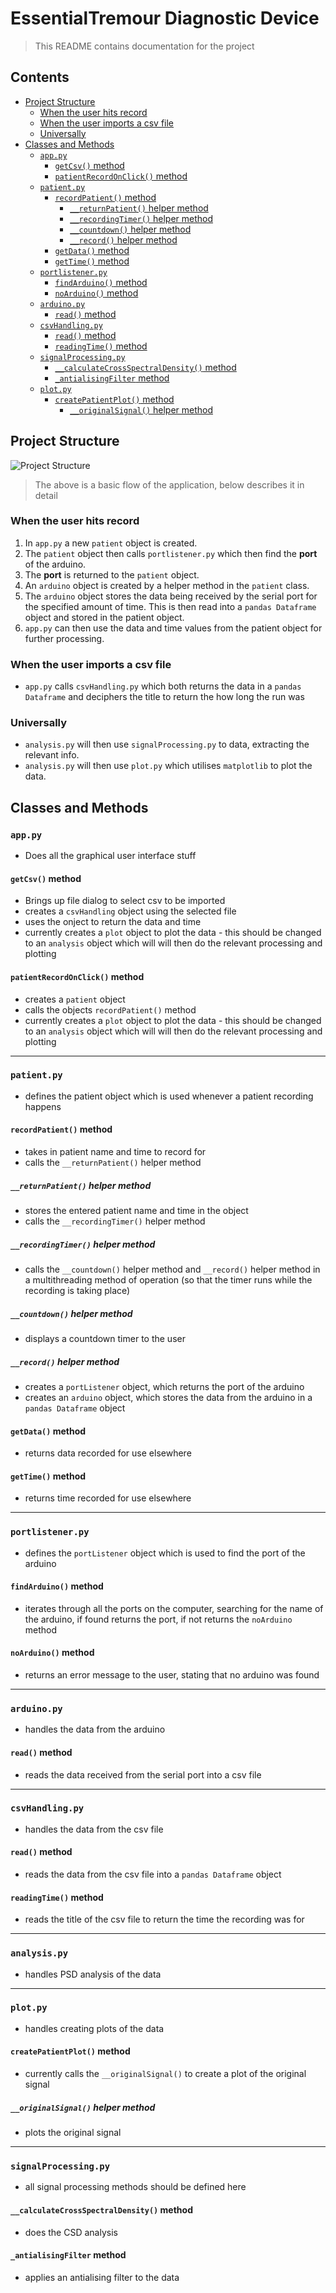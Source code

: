 # EssentialTremour Diagnostic Device

> This README contains documentation for the project

## Contents

- [Project Structure](#project-structure)
    - [When the user hits record](#when-the-user-hits-record)
    - [When the user imports a csv file](#when-the-user-imports-a-csv-file)
    - [Universally](#universally)
- [Classes and Methods](#classes-and-methods)
    - [`app.py`](#apppy)
        - [`getCsv()` method](#getcsv-method)
        - [`patientRecordOnClick()` method](#patientrecordonclick-method)
    - [`patient.py`](#patientpy)
        - [`recordPatient()` method](#recordpatient-method)
            - [`__returnPatient()` helper method](#__returnpatient-helper-method)
            - [`__recordingTimer()` helper method](#__recordingtimer-helper-method)
            - [`__countdown()` helper method](#__countdown-helper-method)
            - [`__record()` helper method](#__record-helper-method)
        - [`getData()` method](#getdata-method)
        - [`getTime()` method](#gettime-method)
    - [`portlistener.py`](#portlistenerpy)
        - [`findArduino()` method](#findarduino-method)
        - [`noArduino()` method](#noarduino-method)
    - [`arduino.py`](#arduinopy)
        - [`read()` method](#read-method)
    - [`csvHandling.py`](#csvhandlingpy)
        - [`read()` method](#read-method-1)
        - [`readingTime()` method](#readingtime-method)
    - [`signalProcessing.py`](#signalprocessingpy)
        - [`__calculateCrossSpectralDensity()` method](#__calculatecrossspectraldensity-method)
        - [`_antialisingFilter` method](#_antialisingfilter-method)
    - [`plot.py`](#plotpy)
        - [`createPatientPlot()` method](#createpatientplot-method)
            - [`__originalSignal()` helper method](#__originalsignal-helper-method)

## Project Structure

![Project Structure](./project_images/project-structure.png)

> The above is a basic flow of the application, below describes it in detail

### When the user hits record

1. In `app.py` a new `patient` object is created.
2. The `patient` object then calls `portlistener.py` which then find the **port** of the arduino.
3. The **port** is returned to the `patient` object.
4. An `arduino` object is created by a helper method in the `patient` class.
5. The `arduino` object stores the data being received by the serial port for the specified amount of time. This is then read into a `pandas Dataframe` object and stored in the patient object.
6. `app.py` can then use the data and time values from the patient object for further processing.

### When the user imports a csv file

- `app.py` calls `csvHandling.py` which both returns the data in a `pandas Dataframe` and deciphers the title to return the how long the run was

### Universally

- `analysis.py` will then use `signalProcessing.py` to data, extracting the relevant info.
- `analysis.py` will then use `plot.py` which utilises `matplotlib` to plot the data.

## Classes and Methods

### `app.py`

- Does all the graphical user interface stuff

#### `getCsv()` method

- Brings up file dialog to select csv to be imported
- creates a `csvHandling` object using the selected file
- uses the onject to return the data and time
- currently creates a `plot` object to plot the data - this should be changed to an `analysis` object which will will then do the relevant processing and plotting

#### `patientRecordOnClick()` method

- creates a `patient` object
- calls the objects `recordPatient()` method
- currently creates a `plot` object to plot the data - this should be changed to an `analysis` object which will will then do the relevant processing and plotting

---

### `patient.py`

- defines the patient object which is used whenever a patient recording happens

#### `recordPatient()` method

- takes in patient name and time to record for
- calls the `__returnPatient()` helper method

##### `__returnPatient()` helper method

- stores the entered patient name and time in the object
- calls the `__recordingTimer()` helper method

##### `__recordingTimer()` helper method

- calls the `__countdown()` helper method and `__record()` helper method in a multithreading method of operation (so that the timer runs while the recording is taking place)

##### `__countdown()` helper method

- displays a countdown timer to the user

##### `__record()` helper method

- creates a `portListener` object, which returns the port of the arduino
- creates an `arduino` object, which stores the data from the arduino in a `pandas Dataframe` object

#### `getData()` method

- returns data recorded for use elsewhere

#### `getTime()` method

- returns time recorded for use elsewhere

---

### `portlistener.py`

- defines the `portListener` object which is used to find the port of the arduino

#### `findArduino()` method

- iterates through all the ports on the computer, searching for the name of the arduino, if found returns the port, if not returns the `noArduino` method

#### `noArduino()` method

- returns an error message to the user, stating that no arduino was found

---

### `arduino.py`

- handles the data from the arduino

#### `read()` method

- reads the data received from the serial port into a csv file

---

### `csvHandling.py`

- handles the data from the csv file

#### `read()` method

- reads the data from the csv file into a `pandas Dataframe` object

#### `readingTime()` method

- reads the title of the csv file to return the time the recording was for

---

### `analysis.py`

- handles PSD analysis of the data

---

### `plot.py`

- handles creating plots of the data

#### `createPatientPlot()` method

- currently calls the `__originalSignal()` to create a plot of the original signal

##### `__originalSignal()` helper method

- plots the original signal

---

### `signalProcessing.py`

- all signal processing methods should be defined here

#### `__calculateCrossSpectralDensity()` method

- does the CSD analysis

#### `_antialisingFilter` method
- applies an antialising filter to the data